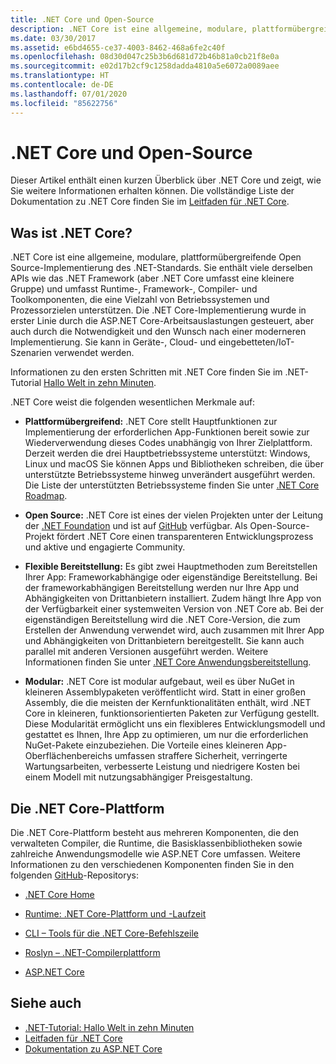 ```yaml
---
title: .NET Core und Open-Source
description: .NET Core ist eine allgemeine, modulare, plattformübergreifende Open-Source-Implementierung von .NET Standard.
ms.date: 03/30/2017
ms.assetid: e6bd4655-ce37-4003-8462-468a6fe2c40f
ms.openlocfilehash: 08d30d047c25b3b6d681d72b46b81a0cb21f8e0a
ms.sourcegitcommit: e02d17b2cf9c1258dadda4810a5e6072a0089aee
ms.translationtype: HT
ms.contentlocale: de-DE
ms.lasthandoff: 07/01/2020
ms.locfileid: "85622756"
---
```

# <a name="net-core-and-open-source"></a>.NET Core und Open-Source

Dieser Artikel enthält einen kurzen Überblick über .NET Core und zeigt, wie Sie weitere Informationen erhalten können. Die vollständige Liste der Dokumentation zu .NET Core finden Sie im [Leitfaden für .NET Core](../../core/index.yml).

## <a name="what-is-net-core"></a>Was ist .NET Core?  

.NET Core ist eine allgemeine, modulare, plattformübergreifende Open Source-Implementierung des .NET-Standards. Sie enthält viele derselben APIs wie das .NET Framework (aber .NET Core umfasst eine kleinere Gruppe) und umfasst Runtime-, Framework-, Compiler- und Toolkomponenten, die eine Vielzahl von Betriebssystemen und Prozessorzielen unterstützen. Die .NET Core-Implementierung wurde in erster Linie durch die ASP.NET Core-Arbeitsauslastungen gesteuert, aber auch durch die Notwendigkeit und den Wunsch nach einer moderneren Implementierung. Sie kann in Geräte-, Cloud- und eingebetteten/IoT-Szenarien verwendet werden.  
  
Informationen zu den ersten Schritten mit .NET Core finden Sie im .NET-Tutorial [Hallo Welt in zehn Minuten](https://dotnet.microsoft.com/learn/dotnet/hello-world-tutorial/intro).  
  
.NET Core weist die folgenden wesentlichen Merkmale auf:
  
- **Plattformübergreifend:** .NET Core stellt Hauptfunktionen zur Implementierung der erforderlichen App-Funktionen bereit sowie zur Wiederverwendung dieses Codes unabhängig von Ihrer Zielplattform. Derzeit werden die drei Hauptbetriebssysteme unterstützt: Windows, Linux und macOS Sie können Apps und Bibliotheken schreiben, die über unterstützte Betriebssysteme hinweg unverändert ausgeführt werden. Die Liste der unterstützten Betriebssysteme finden Sie unter [.NET Core Roadmap](https://github.com/dotnet/core/blob/master/roadmap.md).
  
- **Open Source:** .NET Core ist eines der vielen Projekten unter der Leitung der [.NET Foundation](https://www.dotnetfoundation.org/) und ist auf [GitHub](https://github.com/) verfügbar. Als Open-Source-Projekt fördert .NET Core einen transparenteren Entwicklungsprozess und aktive und engagierte Community.  
  
- **Flexible Bereitstellung:** Es gibt zwei Hauptmethoden zum Bereitstellen Ihrer App: Frameworkabhängige oder eigenständige Bereitstellung. Bei der frameworkabhängigen Bereitstellung werden nur Ihre App und Abhängigkeiten von Drittanbietern installiert. Zudem hängt Ihre App von der Verfügbarkeit einer systemweiten Version von .NET Core ab. Bei der eigenständigen Bereitstellung wird die .NET Core-Version, die zum Erstellen der Anwendung verwendet wird, auch zusammen mit Ihrer App und Abhängigkeiten von Drittanbietern bereitgestellt. Sie kann auch parallel mit anderen Versionen ausgeführt werden. Weitere Informationen finden Sie unter [.NET Core Anwendungsbereitstellung](../../core/deploying/index.md).

- **Modular:** .NET Core ist modular aufgebaut, weil es über NuGet in kleineren Assemblypaketen veröffentlicht wird. Statt in einer großen Assembly, die die meisten der Kernfunktionalitäten enthält, wird .NET Core in kleineren, funktionsorientierten Paketen zur Verfügung gestellt. Diese Modularität ermöglicht uns ein flexibleres Entwicklungsmodell und gestattet es Ihnen, Ihre App zu optimieren, um nur die erforderlichen NuGet-Pakete einzubeziehen. Die Vorteile eines kleineren App-Oberflächenbereichs umfassen straffere Sicherheit, verringerte Wartungsarbeiten, verbesserte Leistung und niedrigere Kosten bei einem Modell mit nutzungsabhängiger Preisgestaltung.  
  
## <a name="the-net-core-platform"></a>Die .NET Core-Plattform
  
Die .NET Core-Plattform besteht aus mehreren Komponenten, die den verwalteten Compiler, die Runtime, die Basisklassenbibliotheken sowie zahlreiche Anwendungsmodelle wie ASP.NET Core umfassen. Weitere Informationen zu den verschiedenen Komponenten finden Sie in den folgenden [GitHub](https://github.com/)-Repositorys:  
  
- [.NET Core Home](https://github.com/dotnet/core)  
  
- [Runtime: .NET Core-Plattform und -Laufzeit](https://github.com/dotnet/runtime)  
  
- [CLI – Tools für die .NET Core-Befehlszeile](https://github.com/dotnet/cli)  
  
- [Roslyn – .NET-Compilerplattform](https://github.com/dotnet/roslyn)  
  
- [ASP.NET Core](https://github.com/dotnet/aspnetcore)  
  
## <a name="see-also"></a>Siehe auch

- [.NET-Tutorial: Hallo Welt in zehn Minuten](https://dotnet.microsoft.com/learn/dotnet/hello-world-tutorial/intro)
- [Leitfaden für .NET Core](../../core/index.yml)
- [Dokumentation zu ASP.NET Core](/aspnet/core/)
